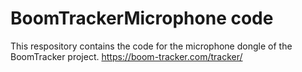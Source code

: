 # BoomTrackerMicrophone code

This respository contains the code for the microphone dongle of the BoomTracker project.  https://boom-tracker.com/tracker/
